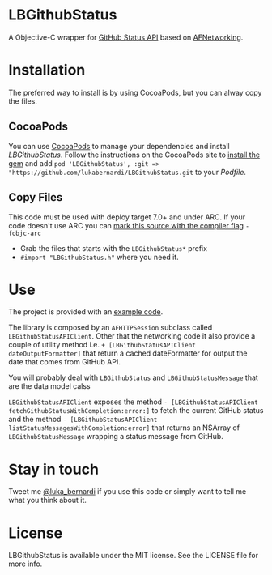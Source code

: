 LBGithubStatus
============

A Objective-C wrapper for [GitHub Status API](https://status.github.com/api) based on [AFNetworking](https://github.com/AFNetworking/AFNetworking).


Installation
============
The preferred way to install is by using CocoaPods, but you can alway copy the files.

## CocoaPods

You can use [CocoaPods](http://cocoapods.org) to manage your dependencies and install *LBGithubStatus*.
Follow the instructions on the CocoaPods site to [install the gem](https://github.com/CocoaPods/CocoaPods#installation) and add `pod 'LBGithubStatus', :git => "https://github.com/lukabernardi/LBGithubStatus.git` to your *Podfile*.

## Copy Files

This code must be used with deploy target 7.0+ and under ARC. 
If your code doesn't use ARC you can [mark this source with the compiler flag](http://www.codeography.com/2011/10/10/making-arc-and-non-arc-play-nice.html) `-fobjc-arc` 

- Grab the files that starts with the `LBGithubStatus*` prefix 
- `#import "LBGithubStatus.h"` where you need it.

Use
============
The project is provided with an [example code](https://github.com/lukabernardi/LBGithubStatus/blob/master/LBGithubStatus/LBViewController.m).

The library is composed by an `AFHTTPSession` subclass called `LBGithubStatusAPIClient`. Other that the networking code it also provide a couple of utility method i.e. `+ [LBGithubStatusAPIClient dateOutputFormatter]` that return a cached dateFormatter for output the date that comes from GitHub API.

You will probably deal with `LBGithubStatus` and `LBGithubStatusMessage` that are the data model calss

`LBGithubStatusAPIClient`  exposes the method `- [LBGithubStatusAPIClient fetchGithubStatusWithCompletion:error:]` to fetch the current GitHub status and the method `- [LBGithubStatusAPIClient listStatusMessagesWithCompletion:error]` that returns an NSArray of `LBGithubStatusMessage` wrapping a status message from GitHub.

Stay in touch
============

Tweet me [@luka_bernardi](https://twitter.com/luka_bernardi) if you use this code or simply want to tell me what you think about it.

License
============
LBGithubStatus is available under the MIT license. See the LICENSE file for more info.
